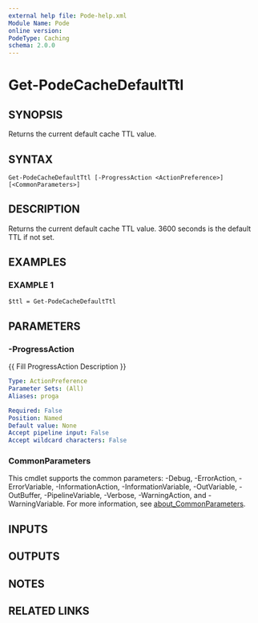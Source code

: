 ```yaml
---
external help file: Pode-help.xml
Module Name: Pode
online version:
PodeType: Caching
schema: 2.0.0
---
```


# Get-PodeCacheDefaultTtl

## SYNOPSIS
Returns the current default cache TTL value.

## SYNTAX

```
Get-PodeCacheDefaultTtl [-ProgressAction <ActionPreference>] [<CommonParameters>]
```

## DESCRIPTION
Returns the current default cache TTL value.
3600 seconds is the default TTL if not set.

## EXAMPLES

### EXAMPLE 1
```
$ttl = Get-PodeCacheDefaultTtl
```

## PARAMETERS

### -ProgressAction
{{ Fill ProgressAction Description }}

```yaml
Type: ActionPreference
Parameter Sets: (All)
Aliases: proga

Required: False
Position: Named
Default value: None
Accept pipeline input: False
Accept wildcard characters: False
```

### CommonParameters
This cmdlet supports the common parameters: -Debug, -ErrorAction, -ErrorVariable, -InformationAction, -InformationVariable, -OutVariable, -OutBuffer, -PipelineVariable, -Verbose, -WarningAction, and -WarningVariable. For more information, see [about_CommonParameters](http://go.microsoft.com/fwlink/?LinkID=113216).

## INPUTS

## OUTPUTS

## NOTES

## RELATED LINKS
